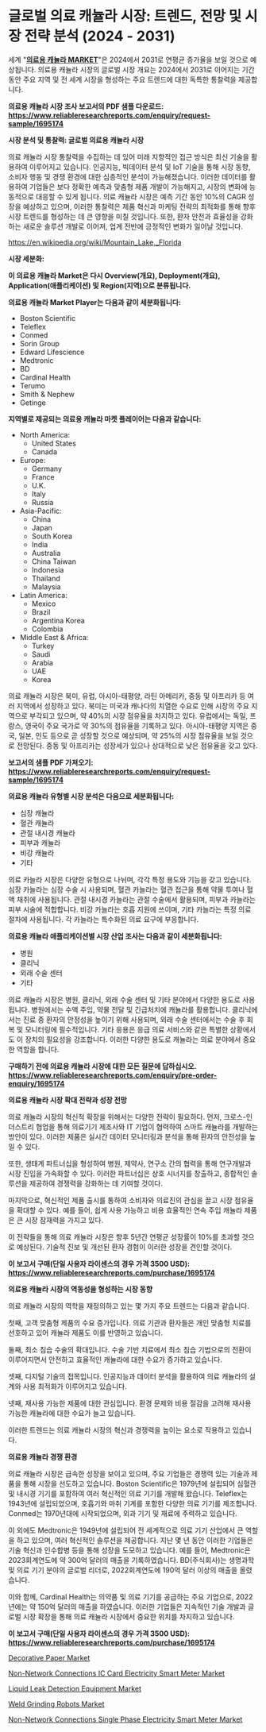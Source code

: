 <p><h1>글로벌 의료 캐뉼라 시장: 트렌드, 전망 및 시장 전략 분석 (2024 - 2031)</h1></p><p>세계 "<strong><a href="https://www.reliableresearchreports.com/medical-cannula-r1695174?utm_campaign=105&utm_medium=8&utm_source=Github&utm_content=ia&utm_term=30102024&utm_id=medical-cannula">의료용 캐뉼라 MARKET</a></strong>"은 2024에서 2031로 연평균 증가율을 보일 것으로 예상됩니다. 의료용 캐뉼라 시장의 글로벌 시장 개요는 2024에서 2031로 이어지는 기간 동안 주요 지역 및 전 세계 시장을 형성하는 주요 트렌드에 대한 독특한 통찰력을 제공합니다.</p>
<p><strong>의료용 캐뉼라 시장 조사 보고서의 PDF 샘플 다운로드: <a href="https://www.reliableresearchreports.com/enquiry/request-sample/1695174?utm_campaign=105&utm_medium=8&utm_source=Github&utm_content=ia&utm_term=30102024&utm_id=medical-cannula">https://www.reliableresearchreports.com/enquiry/request-sample/1695174</a></strong></p>
<p><strong>시장 분석 및 통찰력: 글로벌 의료용 캐뉼라 시장</strong></p>
<p><p>의료 캐뉼라 시장 통찰력을 수집하는 데 있어 미래 지향적인 접근 방식은 최신 기술을 활용하여 이루어지고 있습니다. 인공지능, 빅데이터 분석 및 IoT 기술을 통해 시장 동향, 소비자 행동 및 경쟁 환경에 대한 심층적인 분석이 가능해졌습니다. 이러한 데이터를 활용하여 기업들은 보다 정확한 예측과 맞춤형 제품 개발이 가능해지고, 시장의 변화에 능동적으로 대응할 수 있게 됩니다. 의료 캐뉼라 시장은 예측 기간 동안 10%의 CAGR 성장을 예상하고 있으며, 이러한 통찰력은 제품 혁신과 마케팅 전략의 최적화를 통해 향후 시장 트렌드를 형성하는 데 큰 영향을 미칠 것입니다. 또한, 환자 안전과 효율성을 강화하는 새로운 솔루션 개발로 이어져, 업계 전반에 긍정적인 변화가 일어날 것입니다.</p></p>
<p><a href="%7CAUTHORITHY_DOMAIN_URL%7C?utm_campaign=105&utm_medium=8&utm_source=Github&utm_content=ia&utm_term=30102024&utm_id=medical-cannula">https://en.wikipedia.org/wiki/Mountain_Lake,_Florida</a></p>
<p><strong>시장 세분화:</strong></p>
<p><strong>이 의료용 캐뉼라 Market은 다시 Overview(개요), Deployment(개요), Application(애플리케이션) 및 Region(지역)으로 분류됩니다.</strong></p>
<p><strong>의료용 캐뉼라 Market Player는 다음과 같이 세분화됩니다:</strong></p>
<p><ul><li>Boston Scientific</li><li>Teleflex</li><li>Conmed</li><li>Sorin Group</li><li>Edward Lifescience</li><li>Medtronic</li><li>BD</li><li>Cardinal Health</li><li>Terumo</li><li>Smith & Nephew</li><li>Getinge</li></ul></p>
<p><strong>지역별로 제공되는 의료용 캐뉼라 마켓 플레이어는 다음과 같습니다:</strong></p>
<p><ul>
    <li>
        North America:
        <ul>
            <li>United States</li>
            <li>Canada</li>
        </ul>
    </li>
    <li>
        Europe:
        <ul>
            <li>Germany</li>
            <li>France</li>
            <li>U.K.</li>
            <li>Italy</li>
            <li>Russia</li>
        </ul>
    </li>
    <li>
        Asia-Pacific:
        <ul>
            <li>China</li>
            <li>Japan</li>
            <li>South Korea</li>
            <li>India</li>
            <li>Australia</li>
            <li>China Taiwan</li>
            <li>Indonesia</li>
            <li>Thailand</li>
            <li>Malaysia</li>
        </ul>
    </li>
    <li>
        Latin America:
        <ul>
            <li>Mexico</li>
            <li>Brazil</li>
            <li>Argentina Korea</li>
            <li>Colombia</li>
        </ul>
    </li>
    <li>
        Middle East & Africa:
        <ul>
            <li>Turkey</li>
            <li>Saudi</li>
            <li>Arabia</li>
            <li>UAE</li>
            <li>Korea</li>
        </ul>
    </li>
    </ul></p>
<p><p>의료 캐뉼라 시장은 북미, 유럽, 아시아-태평양, 라틴 아메리카, 중동 및 아프리카 등 여러 지역에서 성장하고 있다. 북미는 미국과 캐나다의 치열한 수요로 인해 시장의 주요 지역으로 부각되고 있으며, 약 40%의 시장 점유율을 차지하고 있다. 유럽에서는 독일, 프랑스, 영국이 주요 국가로 약 30%의 점유율을 기록하고 있다. 아시아-태평양 지역은 중국, 일본, 인도 등으로 곧 성장할 것으로 예상되며, 약 25%의 시장 점유율을 보일 것으로 전망된다. 중동 및 아프리카는 성장세가 있으나 상대적으로 낮은 점유율을 갖고 있다.</p></p>
<p><strong>보고서의 샘플 PDF 가져오기: <a href="https://www.reliableresearchreports.com/enquiry/request-sample/1695174?utm_campaign=105&utm_medium=8&utm_source=Github&utm_content=ia&utm_term=30102024&utm_id=medical-cannula">https://www.reliableresearchreports.com/enquiry/request-sample/1695174</a></strong></p>
<p><strong>의료용 캐뉼라 유형별 시장 분석은 다음으로 세분화됩니다:</strong></p>
<p><ul><li>심장 캐뉼라</li><li>혈관 캐뉼라</li><li>관절 내시경 캐뉼라</li><li>피부과 캐뉼라</li><li>비강 캐뉼라</li><li>기타</li></ul></p>
<p><p>의료 카늘라 시장은 다양한 유형으로 나뉘며, 각각 특정 용도와 기능을 갖고 있습니다. 심장 카늘라는 심장 수술 시 사용되며, 혈관 카늘라는 혈관 접근을 통해 약물 투여나 혈액 채취에 사용됩니다. 관절 내시경 카늘라는 관절 수술에서 활용되며, 피부과 카늘라는 피부 시술에 적합합니다. 비강 카늘라는 호흡 지원에 쓰이며, 기타 카늘라는 특정 의료 절차에 사용됩니다. 각 카늘라는 특수화된 의료 요구에 부응합니다.</p></p>
<p><strong>의료용 캐뉼라 애플리케이션별 시장 산업 조사는 다음과 같이 세분화됩니다:</strong></p>
<p><ul><li>병원</li><li>클리닉</li><li>외래 수술 센터</li><li>기타</li></ul></p>
<p><p>의료 캐뉼라 시장은 병원, 클리닉, 외래 수술 센터 및 기타 분야에서 다양한 용도로 사용됩니다. 병원에서는 수액 주입, 약물 전달 및 긴급처치에 캐뉼라를 활용합니다. 클리닉에서는 진료 중 환자의 안정성을 높이기 위해 사용되며, 외래 수술 센터에서는 수술 후 회복 및 모니터링에 필수적입니다. 기타 응용은 응급 의료 서비스와 같은 특별한 상황에서도 이 장치의 필요성을 강조합니다. 이러한 다양한 용도로 캐뉼라는 의료 분야에서 중요한 역할을 합니다.</p></p>
<p><strong>구매하기 전에 의료용 캐뉼라 시장에 대한 모든 질문에 답하십시오. <a href="https://www.reliableresearchreports.com/enquiry/pre-order-enquiry/1695174?utm_campaign=105&utm_medium=8&utm_source=Github&utm_content=ia&utm_term=30102024&utm_id=medical-cannula">https://www.reliableresearchreports.com/enquiry/pre-order-enquiry/1695174</a></strong></p>
<p><strong>의료용 캐뉼라 시장 확대 전략과 성장 전망</strong></p>
<p><p>의료 캐뉼라 시장의 혁신적 확장을 위해서는 다양한 전략이 필요하다. 먼저, 크로스-인더스트리 협업을 통해 의료기기 제조사와 IT 기업이 협력하여 스마트 캐뉼라를 개발하는 방안이 있다. 이러한 제품은 실시간 데이터 모니터링과 분석을 통해 환자의 안전성을 높일 수 있다. </p><p>또한, 생태계 파트너십을 형성하여 병원, 제약사, 연구소 간의 협력을 통해 연구개발과 시장 진입을 가속화할 수 있다. 이러한 파트너십은 상호 시너지를 창출하고, 종합적인 솔루션을 제공하여 경쟁력을 강화하는 데 기여할 것이다. </p><p>마지막으로, 혁신적인 제품 출시를 통하여 소비자와 의료진의 관심을 끌고 시장 점유율을 확대할 수 있다. 예를 들어, 쉽게 사용 가능하고 비용 효율적인 연속 주입 캐뉼라 제품은 큰 시장 잠재력을 가지고 있다. </p><p>이 전략들을 통해 의료 캐뉼라 시장은 향후 5년간 연평균 성장률이 10%를 초과할 것으로 예상된다. 기술적 진보 및 개선된 환자 경험이 이러한 성장을 견인할 것이다.</p></p>
<p><strong>이 보고서 구매(단일 사용자 라이센스의 경우 가격 3500 USD): <a href="https://www.reliableresearchreports.com/purchase/1695174?utm_campaign=105&utm_medium=8&utm_source=Github&utm_content=ia&utm_term=30102024&utm_id=medical-cannula">https://www.reliableresearchreports.com/purchase/1695174</a></strong></p>
<p><strong>의료용 캐뉼라 시장의 역동성을 형성하는 시장 동향</strong></p>
<p><p>의료 캐뉼라 시장의 역학을 재정의하고 있는 몇 가지 주요 트렌드는 다음과 같습니다.</p><p>첫째, 고객 맞춤형 제품의 수요 증가입니다. 의료 기관과 환자들은 개인 맞춤형 치료를 선호하고 있어 캐뉼라 제품도 이를 반영하고 있습니다. </p><p>둘째, 최소 침습 수술의 확대입니다. 수술 기반 치료에서 최소 침습 기법으로의 전환이 이루어지면서 안전하고 효율적인 캐뉼라에 대한 수요가 증가하고 있습니다.</p><p>셋째, 디지털 기술의 접목입니다. 인공지능과 데이터 분석을 활용하여 의료 캐뉼라의 설계와 사용 최적화가 이루어지고 있습니다.</p><p>넷째, 재사용 가능한 제품에 대한 관심입니다. 환경 문제와 비용 절감을 고려해 재사용 가능한 캐뉼라에 대한 수요가 늘고 있습니다. </p><p>이러한 트렌드는 의료 캐뉼라 시장의 혁신과 경쟁력을 높이는 요소로 작용하고 있습니다.</p></p>
<p><strong>의료용 캐뉼라 경쟁 환경</strong></p>
<p><p>의료 캐뉼라 시장은 급속한 성장을 보이고 있으며, 주요 기업들은 경쟁력 있는 기술과 제품을 통해 시장을 선도하고 있습니다. Boston Scientific은 1979년에 설립되어 심혈관 및 내시경 기기를 포함하여 여러 혁신적인 의료 기기를 개발해 왔습니다. Teleflex는 1943년에 설립되었으며, 호흡기와 마취 기계를 포함한 다양한 의료 기기를 제조합니다. Conmed는 1970년대에 시작되었으며, 외과 기기 및 재료에 주력하고 있습니다. </p><p>이 외에도 Medtronic은 1949년에 설립되어 전 세계적으로 의료 기기 산업에서 큰 역할을 하고 있으며, 여러 혁신적인 솔루션을 제공합니다. 지난 몇 년 동안 이러한 기업들은 기술 혁신과 인수합병 등을 통해 성장을 도모하고 있습니다. 예를 들어, Medtronic은 2023회계연도에 약 300억 달러의 매출을 기록하였습니다. BD(주식회사)는 생명과학 및 의료 기기 분야의 글로벌 리더로, 2022회계연도에 190억 달러 이상의 매출을 올렸습니다. </p><p>이와 함께, Cardinal Health는 의약품 및 의료 기기를 공급하는 주요 기업으로, 2022년에는 약 150억 달러의 매출을 하였습니다. 이러한 기업들은 지속적인 기술 개발과 글로벌 시장 확장을 통해 의료 캐뉼라 시장에서 중요한 위치를 차지하고 있습니다.</p></p>
<p><strong>이 보고서 구매(단일 사용자 라이센스의 경우 가격 3500 USD): <a href="https://www.reliableresearchreports.com/purchase/1695174?utm_campaign=105&utm_medium=8&utm_source=Github&utm_content=ia&utm_term=30102024&utm_id=medical-cannula">https://www.reliableresearchreports.com/purchase/1695174</a></strong></p>
<p><p><a href="https://www.linkedin.com/pulse/decorative-paper-market-segmentation-geographical-regions-ypyge?utm_campaign=105&utm_medium=8&utm_source=Github&utm_content=ia&utm_term=30102024&utm_id=medical-cannula">Decorative Paper Market</a></p><p><a href="https://issuu.com/reportprime-2/docs/non-network-connections-ic-card-ele_8a841e6fc7489f?utm_campaign=105&utm_medium=8&utm_source=Github&utm_content=ia&utm_term=30102024&utm_id=medical-cannula">Non-Network Connections IC Card Electricity Smart Meter Market</a></p><p><a href="https://github.com/JamesCox407/Market-Research-Report-List-1/blob/main/liquid-leak-detection-equipment-market.md?utm_campaign=105&utm_medium=8&utm_source=Github&utm_content=ia&utm_term=30102024&utm_id=medical-cannula">Liquid Leak Detection Equipment Market</a></p><p><a href="https://github.com/tacitam515l/Market-Research-Report-List-1/blob/main/weld-grinding-robots-market.md?utm_campaign=105&utm_medium=8&utm_source=Github&utm_content=ia&utm_term=30102024&utm_id=medical-cannula">Weld Grinding Robots Market</a></p><p><a href="https://issuu.com/reportprime-2/docs/non-network-connections-single-phas_26b9e7484b2ad3?utm_campaign=105&utm_medium=8&utm_source=Github&utm_content=ia&utm_term=30102024&utm_id=medical-cannula">Non-Network Connections Single Phase Electricity Smart Meter Market</a></p></p>